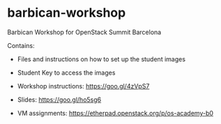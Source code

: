 # barbican-workshop
Barbican Workshop for OpenStack Summit Barcelona

Contains:
* Files and instructions on how to set up the student images

* Student Key to access the images

* Workshop instructions:
     https://goo.gl/4zVpS7

* Slides:
     https://goo.gl/ho5sg6

* VM assignments:
     https://etherpad.openstack.org/p/os-academy-b0
